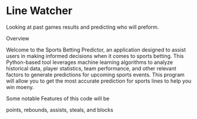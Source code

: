 # Line Watcher
Looking at past games results and predicting who will preform.

Overview 

Welcome to the Sports Betting Predictor, an application designed to assist users in making informed decisions when it comes to sports betting. This Python-based tool leverages machine learning algorithms to analyze historical data, player statistics, team performance, and other relevant factors to generate predictions for upcoming sports events. This program will allow you to get the most accurate prediction for sports lines to help you win moeny. 

Some notable Features of this code will be 

points, rebounds, assists, steals, and blocks 
